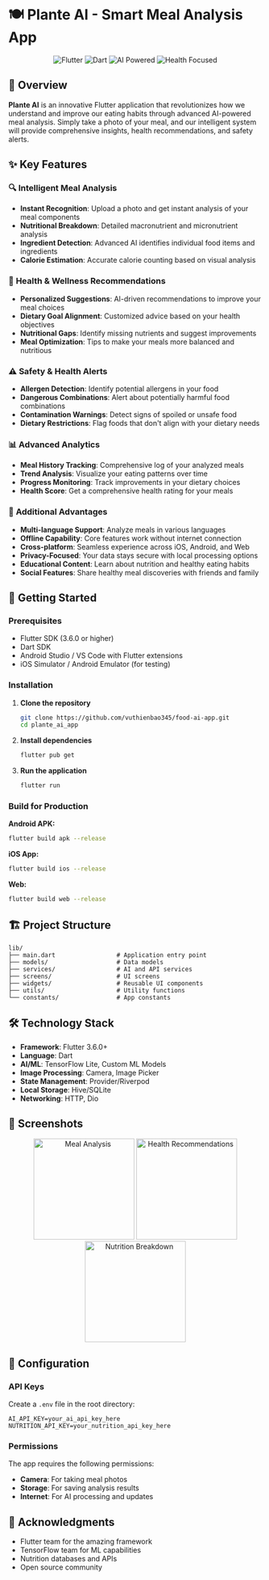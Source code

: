 # 🍽️ Plante AI - Smart Meal Analysis App

<div align="center">
  <img src="https://img.shields.io/badge/Flutter-02569B?style=for-the-badge&logo=flutter&logoColor=white" alt="Flutter">
  <img src="https://img.shields.io/badge/Dart-0175C2?style=for-the-badge&logo=dart&logoColor=white" alt="Dart">
  <img src="https://img.shields.io/badge/AI-Powered-FF6B6B?style=for-the-badge" alt="AI Powered">
  <img src="https://img.shields.io/badge/Health-Focused-4ECDC4?style=for-the-badge" alt="Health Focused">
</div>

## 📱 Overview

**Plante AI** is an innovative Flutter application that revolutionizes how we understand and improve our eating habits through advanced AI-powered meal analysis. Simply take a photo of your meal, and our intelligent system will provide comprehensive insights, health recommendations, and safety alerts.

## ✨ Key Features

### 🔍 **Intelligent Meal Analysis**
- **Instant Recognition**: Upload a photo and get instant analysis of your meal components
- **Nutritional Breakdown**: Detailed macronutrient and micronutrient analysis
- **Ingredient Detection**: Advanced AI identifies individual food items and ingredients
- **Calorie Estimation**: Accurate calorie counting based on visual analysis

### 🏥 **Health & Wellness Recommendations**
- **Personalized Suggestions**: AI-driven recommendations to improve your meal choices
- **Dietary Goal Alignment**: Customized advice based on your health objectives
- **Nutritional Gaps**: Identify missing nutrients and suggest improvements
- **Meal Optimization**: Tips to make your meals more balanced and nutritious

### ⚠️ **Safety & Health Alerts**
- **Allergen Detection**: Identify potential allergens in your food
- **Dangerous Combinations**: Alert about potentially harmful food combinations
- **Contamination Warnings**: Detect signs of spoiled or unsafe food
- **Dietary Restrictions**: Flag foods that don't align with your dietary needs

### 📊 **Advanced Analytics**
- **Meal History Tracking**: Comprehensive log of your analyzed meals
- **Trend Analysis**: Visualize your eating patterns over time
- **Progress Monitoring**: Track improvements in your dietary choices
- **Health Score**: Get a comprehensive health rating for your meals

### 🎯 **Additional Advantages**
- **Multi-language Support**: Analyze meals in various languages
- **Offline Capability**: Core features work without internet connection
- **Cross-platform**: Seamless experience across iOS, Android, and Web
- **Privacy-Focused**: Your data stays secure with local processing options
- **Educational Content**: Learn about nutrition and healthy eating habits
- **Social Features**: Share healthy meal discoveries with friends and family

## 🚀 Getting Started

### Prerequisites
- Flutter SDK (3.6.0 or higher)
- Dart SDK
- Android Studio / VS Code with Flutter extensions
- iOS Simulator / Android Emulator (for testing)

### Installation

1. **Clone the repository**
   ```bash
   git clone https://github.com/vuthienbao345/food-ai-app.git
   cd plante_ai_app
   ```

2. **Install dependencies**
   ```bash
   flutter pub get
   ```

3. **Run the application**
   ```bash
   flutter run
   ```

### Build for Production

**Android APK:**
```bash
flutter build apk --release
```

**iOS App:**
```bash
flutter build ios --release
```

**Web:**
```bash
flutter build web --release
```

## 🏗️ Project Structure

```
lib/
├── main.dart                 # Application entry point
├── models/                   # Data models
├── services/                 # AI and API services
├── screens/                  # UI screens
├── widgets/                  # Reusable UI components
├── utils/                    # Utility functions
└── constants/                # App constants
```

## 🛠️ Technology Stack

- **Framework**: Flutter 3.6.0+
- **Language**: Dart
- **AI/ML**: TensorFlow Lite, Custom ML Models
- **Image Processing**: Camera, Image Picker
- **State Management**: Provider/Riverpod
- **Local Storage**: Hive/SQLite
- **Networking**: HTTP, Dio

## 📱 Screenshots

<div align="center">
  <img src="assets/screenshots/meal_analysis.png" alt="Meal Analysis" width="200">
  <img src="assets/screenshots/health_recommendations.png" alt="Health Recommendations" width="200">
  <img src="assets/screenshots/nutrition_breakdown.png" alt="Nutrition Breakdown" width="200">
</div>

## 🔧 Configuration

### API Keys
Create a `.env` file in the root directory:
```env
AI_API_KEY=your_ai_api_key_here
NUTRITION_API_KEY=your_nutrition_api_key_here
```

### Permissions
The app requires the following permissions:
- **Camera**: For taking meal photos
- **Storage**: For saving analysis results
- **Internet**: For AI processing and updates

## 🙏 Acknowledgments

- Flutter team for the amazing framework
- TensorFlow team for ML capabilities
- Nutrition databases and APIs
- Open source community